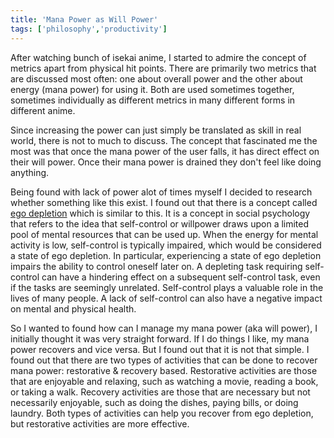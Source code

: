 ```yaml
---
title: 'Mana Power as Will Power'
tags: ['philosophy','productivity']
---
```


After watching bunch of isekai anime, I started to admire the concept of metrics apart from physical hit points. There are primarily two metrics that are discussed most often: one about overall power and the other about energy (mana power) for using it. Both are used sometimes together, sometimes individually as different metrics in many different forms in different anime.

Since increasing the power can just simply be translated as skill in real world, there is not to much to discuss. The concept that fascinated me the most was that once the mana power of the user falls, it has direct effect on their will power. Once their mana power is drained they don't feel like doing anything.

Being found with lack of power alot of times myself I decided to research whether something like this exist. I found out that there is a concept called [ego depletion](https://en.wikipedia.org/wiki/Ego_depletion) which is similar to this. It is a concept in social psychology that refers to the idea that self-control or willpower draws upon a limited pool of mental resources that can be used up. When the energy for mental activity is low, self-control is typically impaired, which would be considered a state of ego depletion. In particular, experiencing a state of ego depletion impairs the ability to control oneself later on. A depleting task requiring self-control can have a hindering effect on a subsequent self-control task, even if the tasks are seemingly unrelated. Self-control plays a valuable role in the lives of many people. A lack of self-control can also have a negative impact on mental and physical health.

So I wanted to found how can I manage my mana power (aka will power), I initially thought it was very straight forward. If I do things I like, my mana power recovers and vice versa. But I found out that it is not that simple. I found out that there are two types of activities that can be done to recover mana power: restorative & recovery based. Restorative activities are those that are enjoyable and relaxing, such as watching a movie, reading a book, or taking a walk. Recovery activities are those that are necessary but not necessarily enjoyable, such as doing the dishes, paying bills, or doing laundry. Both types of activities can help you recover from ego depletion, but restorative activities are more effective.